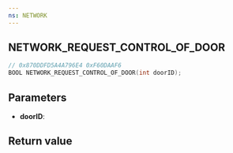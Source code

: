 ```yaml
---
ns: NETWORK
---
```

## NETWORK_REQUEST_CONTROL_OF_DOOR

```c
// 0x870DDFD5A4A796E4 0xF60DAAF6
BOOL NETWORK_REQUEST_CONTROL_OF_DOOR(int doorID);
```


## Parameters
* **doorID**: 

## Return value
